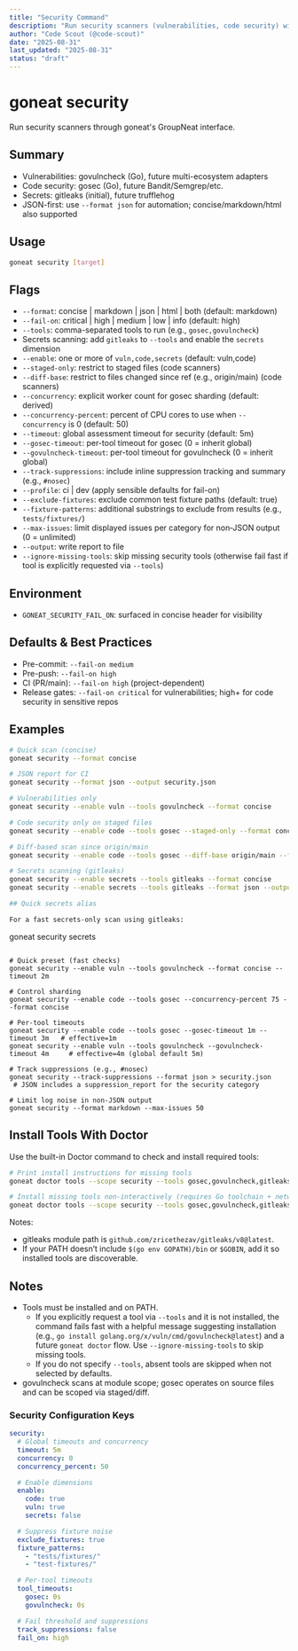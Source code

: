 ```yaml
---
title: "Security Command"
description: "Run security scanners (vulnerabilities, code security) with JSON-first output"
author: "Code Scout (@code-scout)"
date: "2025-08-31"
last_updated: "2025-08-31"
status: "draft"
---
```


# goneat security

Run security scanners through goneat's GroupNeat interface.

## Summary

- Vulnerabilities: govulncheck (Go), future multi-ecosystem adapters
- Code security: gosec (Go), future Bandit/Semgrep/etc.
- Secrets: gitleaks (initial), future trufflehog
- JSON-first: use `--format json` for automation; concise/markdown/html also supported

## Usage

```bash
goneat security [target]
```

## Flags

- `--format`: concise | markdown | json | html | both (default: markdown)
- `--fail-on`: critical | high | medium | low | info (default: high)
- `--tools`: comma-separated tools to run (e.g., `gosec,govulncheck`)
- Secrets scanning: add `gitleaks` to `--tools` and enable the `secrets` dimension
- `--enable`: one or more of `vuln,code,secrets` (default: vuln,code)
- `--staged-only`: restrict to staged files (code scanners)
- `--diff-base`: restrict to files changed since ref (e.g., origin/main) (code scanners)
- `--concurrency`: explicit worker count for gosec sharding (default: derived)
- `--concurrency-percent`: percent of CPU cores to use when `--concurrency` is 0 (default: 50)
- `--timeout`: global assessment timeout for security (default: 5m)
- `--gosec-timeout`: per-tool timeout for gosec (0 = inherit global)
- `--govulncheck-timeout`: per-tool timeout for govulncheck (0 = inherit global)
- `--track-suppressions`: include inline suppression tracking and summary (e.g., `#nosec`)
- `--profile`: ci | dev (apply sensible defaults for fail-on)
- `--exclude-fixtures`: exclude common test fixture paths (default: true)
- `--fixture-patterns`: additional substrings to exclude from results (e.g., `tests/fixtures/`)
- `--max-issues`: limit displayed issues per category for non‑JSON output (0 = unlimited)
- `--output`: write report to file
- `--ignore-missing-tools`: skip missing security tools (otherwise fail fast if tool is explicitly requested via `--tools`)

## Environment

- `GONEAT_SECURITY_FAIL_ON`: surfaced in concise header for visibility

## Defaults & Best Practices

- Pre-commit: `--fail-on medium`
- Pre-push: `--fail-on high`
- CI (PR/main): `--fail-on high` (project-dependent)
- Release gates: `--fail-on critical` for vulnerabilities; high+ for code security in sensitive repos

## Examples

```bash
# Quick scan (concise)
goneat security --format concise

# JSON report for CI
goneat security --format json --output security.json

# Vulnerabilities only
goneat security --enable vuln --tools govulncheck --format concise

# Code security only on staged files
goneat security --enable code --tools gosec --staged-only --format concise

# Diff-based scan since origin/main
goneat security --enable code --tools gosec --diff-base origin/main --format concise

# Secrets scanning (gitleaks)
goneat security --enable secrets --tools gitleaks --format concise
goneat security --enable secrets --tools gitleaks --format json --output secrets.json

## Quick secrets alias

For a fast secrets-only scan using gitleaks:

```
goneat security secrets
```

# Quick preset (fast checks)
goneat security --enable vuln --tools govulncheck --format concise --timeout 2m

# Control sharding
goneat security --enable code --tools gosec --concurrency-percent 75 --format concise

# Per-tool timeouts
goneat security --enable code --tools gosec --gosec-timeout 1m --timeout 3m   # effective=1m
goneat security --enable vuln --tools govulncheck --govulncheck-timeout 4m     # effective=4m (global default 5m)

# Track suppressions (e.g., #nosec)
goneat security --track-suppressions --format json > security.json
 # JSON includes a suppression_report for the security category

# Limit log noise in non-JSON output
goneat security --format markdown --max-issues 50
```

## Install Tools With Doctor

Use the built-in Doctor command to check and install required tools:

```bash
# Print install instructions for missing tools
goneat doctor tools --scope security --tools gosec,govulncheck,gitleaks --print-instructions

# Install missing tools non-interactively (requires Go toolchain + network)
goneat doctor tools --scope security --tools gosec,govulncheck,gitleaks --install --yes
```

Notes:

- gitleaks module path is `github.com/zricethezav/gitleaks/v8@latest`.
- If your PATH doesn’t include `$(go env GOPATH)/bin` or `$GOBIN`, add it so installed tools are discoverable.

## Notes

- Tools must be installed and on PATH.
  - If you explicitly request a tool via `--tools` and it is not installed, the command fails fast with a helpful message suggesting installation (e.g., `go install golang.org/x/vuln/cmd/govulncheck@latest`) and a future `goneat doctor` flow. Use `--ignore-missing-tools` to skip missing tools.
  - If you do not specify `--tools`, absent tools are skipped when not selected by defaults.
- govulncheck scans at module scope; gosec operates on source files and can be scoped via staged/diff.

### Security Configuration Keys

```yaml
security:
  # Global timeouts and concurrency
  timeout: 5m
  concurrency: 0
  concurrency_percent: 50

  # Enable dimensions
  enable:
    code: true
    vuln: true
    secrets: false

  # Suppress fixture noise
  exclude_fixtures: true
  fixture_patterns:
    - "tests/fixtures/"
    - "test-fixtures/"

  # Per-tool timeouts
  tool_timeouts:
    gosec: 0s
    govulncheck: 0s

  # Fail threshold and suppressions
  track_suppressions: false
  fail_on: high
```
